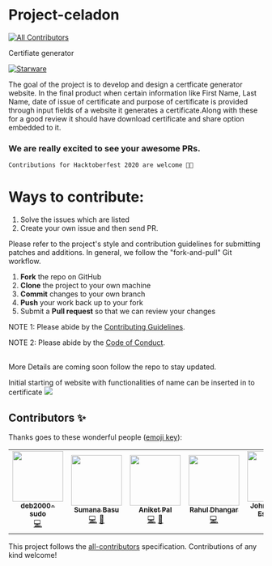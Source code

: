# Project-celadon
<!-- ALL-CONTRIBUTORS-BADGE:START - Do not remove or modify this section -->
[![All Contributors](https://img.shields.io/badge/all_contributors-6-orange.svg?style=flat-square)](#contributors-)
<!-- ALL-CONTRIBUTORS-BADGE:END -->
Certifiate generator

[![Starware](https://img.shields.io/badge/Starware-⭐-black?labelColor=f9b00d)](https://github.com/zepfietje/starware)

The goal of the project is to develop and design a certficate generator website. In the final product when certain information like First Name, Last Name, date of issue of certificate and purpose of certificate is provided through input fields of a website it generates a certificate.Along with these for a good review it should have download certificate and share option embedded to it.

### We are really excited to see your awesome PRs.

`Contributions for Hacktoberfest 2020 are welcome 🎉🎉`

# Ways to contribute:
1. Solve the issues which are listed
2. Create your own issue and then send PR.

Please refer to the project's style and contribution guidelines for submitting patches and additions. In general, we follow the "fork-and-pull" Git workflow.

 1. **Fork** the repo on GitHub
 2. **Clone** the project to your own machine
 3. **Commit** changes to your own branch
 4. **Push** your work back up to your fork
 5. Submit a **Pull request** so that we can review your changes

NOTE 1: Please abide by the [Contributing Guidelines](https://github.com/Webwiznitr/MilkERP/blob/master/CONTRIBUTING.md).

NOTE 2: Please abide by the [Code of Conduct](https://github.com/Webwiznitr/MilkERP/blob/master/CODE_OF_CONDUCT.md).

<br>
More Details are coming soon follow the repo to stay updated.


Initial starting of website with functionalities of name can be inserted in to certificate
![](/images/current.gif)


## Contributors ✨

Thanks goes to these wonderful people ([emoji key](https://allcontributors.org/docs/en/emoji-key)):

<!-- ALL-CONTRIBUTORS-LIST:START - Do not remove or modify this section -->
<!-- prettier-ignore-start -->
<!-- markdownlint-disable -->
<table>
  <tr>
    <td align="center"><a href="https://github.com/deb2000-sudo"><img src="https://avatars2.githubusercontent.com/u/59384249?v=4" width="100px;" alt=""/><br /><sub><b>deb2000-sudo</b></sub></a><br /><a href="https://github.com/Webwiznitr/Project-celadon/commits?author=deb2000-sudo" title="Code">💻</a></td>
    <td align="center"><a href="http://aliferous.xyz/"><img src="https://avatars3.githubusercontent.com/u/63084088?v=4" width="100px;" alt=""/><br /><sub><b>Sumana Basu</b></sub></a><br /><a href="https://github.com/Webwiznitr/Project-celadon/commits?author=sumana2001" title="Code">💻</a> <a href="https://github.com/Webwiznitr/Project-celadon/commits?author=sumana2001" title="Documentation">📖</a></td>
    <td align="center"><a href="http://aliferous.xyz/"><img src="https://avatars2.githubusercontent.com/u/67703407?v=4" width="100px;" alt=""/><br /><sub><b>Aniket Pal</b></sub></a><br /><a href="https://github.com/Webwiznitr/Project-celadon/commits?author=Aniket762" title="Code">💻</a> <a href="https://github.com/Webwiznitr/Project-celadon/commits?author=Aniket762" title="Documentation">📖</a></td>
    <td align="center"><a href="https://resume.io/r/iYR1VBy19"><img src="https://avatars2.githubusercontent.com/u/7106661?v=4" width="100px;" alt=""/><br /><sub><b>Rahul Dhangar</b></sub></a><br /><a href="https://github.com/Webwiznitr/Project-celadon/commits?author=rahuldhangar" title="Code">💻</a></td>
    <td align="center"><a href="http://omaresguerra.github.io"><img src="https://avatars1.githubusercontent.com/u/26062035?v=4" width="100px;" alt=""/><br /><sub><b>John Omar D. Esguerra</b></sub></a><br /><a href="https://github.com/Webwiznitr/Project-celadon/commits?author=omaresguerra" title="Code">💻</a></td>
    <td align="center"><a href="https://github.com/calderaricaio"><img src="https://avatars3.githubusercontent.com/u/542722?v=4" width="100px;" alt=""/><br /><sub><b>Caio Calderari</b></sub></a><br /><a href="#design-calderaricaio" title="Design">🎨</a></td>
  </tr>
</table>

<!-- markdownlint-enable -->
<!-- prettier-ignore-end -->
<!-- ALL-CONTRIBUTORS-LIST:END -->

This project follows the [all-contributors](https://github.com/all-contributors/all-contributors) specification. Contributions of any kind welcome!
